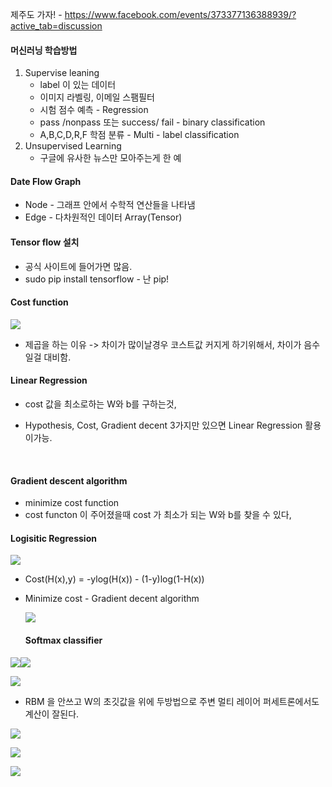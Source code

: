 제주도 가자! - https://www.facebook.com/events/373377136388939/?active_tab=discussion



#### 머신러닝 학습방법

1. Supervise leaning 
   - label 이 있는 데이터
   - 이미지 라벨링, 이메일 스팸필터
   - 시험 점수 예측 - Regression
   - pass /nonpass 또는 success/ fail - binary classification
   - A,B,C,D,R,F 학점 분류 - Multi - label classification
2. Unsupervised Learning
   - 구글에 유사한 뉴스만 모아주는게 한 예



#### Date Flow Graph

- Node - 그래프 안에서 수학적 연산들을 나타냄
- Edge - 다차원적인 데이터 Array(Tensor) 



#### Tensor flow 설치

- 공식 사이트에 들어가면 많음.
- sudo pip install tensorflow - 난 pip!



#### Cost function

![](https://ww4.sinaimg.cn/large/006tKfTcgy1fdjzfqvq39j30oq0a6757.jpg)



- 제곱을 하는 이유 -> 차이가 많이날경우 코스트값 커지게 하기위해서, 차이가 음수일걸 대비함.

#### Linear Regression

- cost 값을 최소로하는 W와 b를 구하는것,

- Hypothesis, Cost, Gradient decent 3가지만 있으면 Linear Regression 활용이가능.

  ​


#### Gradient descent algorithm

- minimize cost function
- cost functon 이 주어졌을때 cost 가 최소가 되는 W와  b를 찾을 수 있다,



#### Logisitic Regression

![](https://ww4.sinaimg.cn/large/006tKfTcgy1fdlgevxfq4j30eg07u3yu.jpg)



- Cost(H(x),y) = -ylog(H(x)) - (1-y)log(1-H(x))

- Minimize cost - Gradient decent algorithm

  ![](https://ww3.sinaimg.cn/large/006tKfTcgy1fdlgxd0gxwj30lo060t94.jpg)

  #### Softmax classifier


![](https://ww3.sinaimg.cn/large/006tKfTcgy1fdnz0wfdodj31420l8gol.jpg)![](https://ww4.sinaimg.cn/large/006tKfTcgy1fdnz93ez7wj30os0jmab8.jpg)



![](http://ww4.sinaimg.cn/large/006tKfTcgy1feozgyw5ecj313o0kk41s.jpg)

- RBM 을 안쓰고 W의 초깃값을 위에 두방법으로 주변 멀티 레이어 퍼세트론에서도 계산이 잘된다.



![](http://ww2.sinaimg.cn/large/006tKfTcgy1feozw8xdxgj30zo0j6wfz.jpg)



![](http://ww2.sinaimg.cn/large/006tKfTcgy1feozyuoe17j30x00l00ui.jpg)

![](http://ww3.sinaimg.cn/large/006tKfTcgy1fep03as9p2j31440mc0wo.jpg)